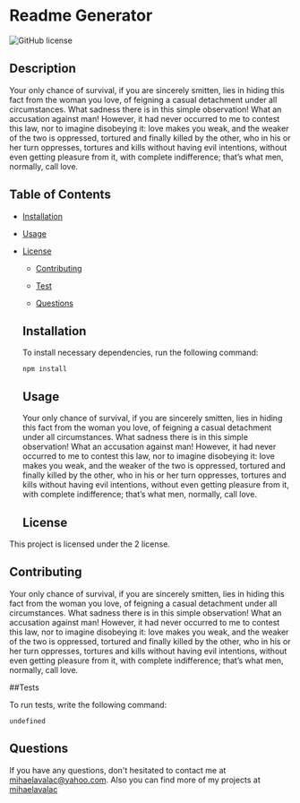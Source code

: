  # Readme Generator
  ![GitHub license](https://img.shields.io/badge/license-2-blue.svg)

  ## Description

  Your only chance of survival, if you are sincerely smitten, lies in hiding this fact from the woman you love, of feigning a casual detachment under all circumstances. What sadness there is in this simple observation! What an accusation against man! However, it had never occurred to me to contest this law, nor to imagine disobeying it: love makes you weak, and the weaker of the two is oppressed, tortured and finally killed by the other, who in his or her turn oppresses, tortures and kills without having evil intentions, without even getting pleasure from it, with complete indifference; that’s what men, normally, call love.

  ## Table of Contents
  
  * [Installation](#installation)
  
  * [Usage](#usage)

  
* [License](#license)

  
  * [Contributing](#contribution)
  
  * [Test](#tests)
  
  * [Questions](#questions)
  
  ## Installation 
  
  To install necessary dependencies, run the following command:

  ```
  npm install
  ```
  
  ## Usage

  Your only chance of survival, if you are sincerely smitten, lies in hiding this fact from the woman you love, of feigning a casual detachment under all circumstances. What sadness there is in this simple observation! What an accusation against man! However, it had never occurred to me to contest this law, nor to imagine disobeying it: love makes you weak, and the weaker of the two is oppressed, tortured and finally killed by the other, who in his or her turn oppresses, tortures and kills without having evil intentions, without even getting pleasure from it, with complete indifference; that’s what men, normally, call love.

  ## License

This project is licensed under the 2 license.
  
  ## Contributing
  
  Your only chance of survival, if you are sincerely smitten, lies in hiding this fact from the woman you love, of feigning a casual detachment under all circumstances. What sadness there is in this simple observation! What an accusation against man! However, it had never occurred to me to contest this law, nor to imagine disobeying it: love makes you weak, and the weaker of the two is oppressed, tortured and finally killed by the other, who in his or her turn oppresses, tortures and kills without having evil intentions, without even getting pleasure from it, with complete indifference; that’s what men, normally, call love.
  
  ##Tests
  
  To run tests, write the following command:
  ```
  undefined
  ```
  ## Questions

  If you have any questions, don't hesitated to contact me at  mihaelavalac@yahoo.com. Also you can find more of my projects at [mihaelavalac](https://github.com/mihaelavalac/)

  